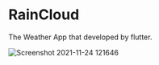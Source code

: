 # RainCloud
The Weather App that developed by flutter.

![Screenshot 2021-11-24 121646](https://user-images.githubusercontent.com/61993604/143204682-e3fa20b8-f260-4518-8ff5-5dd896b0126e.jpg)
